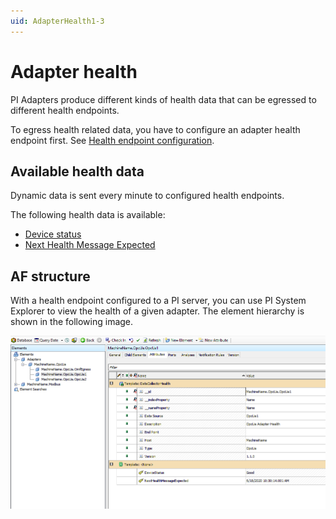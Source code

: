 ```yaml
---
uid: AdapterHealth1-3
---
```


# Adapter health

PI Adapters produce different kinds of health data that can be egressed to different health endpoints.

To egress health related data, you have to configure an adapter health endpoint first. See [Health endpoint configuration](xref:HealthEndpointConfiguration1-3).

## Available health data

Dynamic data is sent every minute to configured health endpoints.

The following health data is available:

- [Device status](xref:DeviceStatus1-3)
- [Next Health Message Expected](xref:NextHealthMessageExpected1-3)

## AF structure

With a health endpoint configured to a PI server, you can use PI System Explorer to view the health of a given adapter. The element hierarchy is shown in the following image.

![Health data](../images/health-data.png)